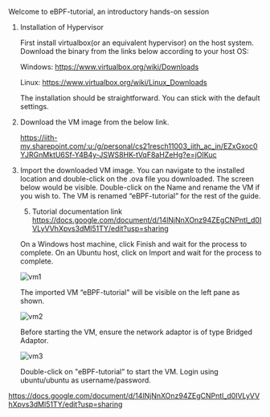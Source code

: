 Welcome to eBPF-tutorial, an introductory hands-on session

1. Installation of Hypervisor
   
   First install virtualbox(or an equivalent hypervisor) on the host system. Download the binary from the links below according to your host OS:

   Windows: https://www.virtualbox.org/wiki/Downloads 

   Linux: https://www.virtualbox.org/wiki/Linux_Downloads 

   The installation should be straightforward. You can stick with the default settings. 

2. Download the VM image from the below link.

    https://iith-my.sharepoint.com/:u:/g/personal/cs21resch11003_iith_ac_in/EZxGxoc0YJRGnMktU6Sf-Y4B4y-JSWS8HK-tVqF8aHZeHg?e=jOIKuc
   
4. Import the downloaded VM image.
   You can navigate to the installed location and double-click on the .ova file you downloaded. The screen below would be visible. Double-click on the Name and rename the VM if you wish to. The VM is renamed “eBPF-tutorial” for the rest of the guide.

   5. Tutorial documentation link
      https://docs.google.com/document/d/14lNjNnXOnz94ZEgCNPntl_d0IVLyVVhXpvs3dMl51TY/edit?usp=sharing

   On a Windows host machine, click Finish and wait for the process to complete. On an Ubuntu host, click on Import and wait for the process to complete. 

   ![vm1](https://github.com/kallidilranjitha/eBPF-tutorial/assets/77719123/f238bba1-7e4e-4561-907c-ecb2232addb5)

   The imported VM “eBPF-tutorial" will be visible on the left pane as shown.

   ![vm2](https://github.com/kallidilranjitha/eBPF-tutorial/assets/77719123/545e8f97-dfe0-4d54-abab-a39b1da7177f)

   Before starting the VM, ensure the network adaptor is of type Bridged Adaptor.

   ![vm3](https://github.com/kallidilranjitha/eBPF-tutorial/assets/77719123/c655a5a7-9ce3-4d38-8365-e4078e25643f)

   Double-click on "eBPF-tutorial" to start the VM. Login using ubuntu/ubuntu as username/password.

https://docs.google.com/document/d/14lNjNnXOnz94ZEgCNPntl_d0IVLyVVhXpvs3dMl51TY/edit?usp=sharing
 





